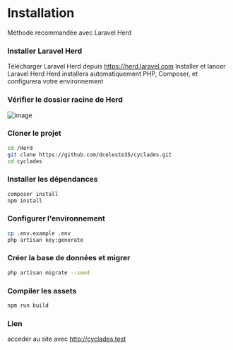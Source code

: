 # Installation
Méthode recommandée avec Laravel Herd

### Installer Laravel Herd

Télécharger Laravel Herd depuis https://herd.laravel.com
Installer et lancer Laravel Herd
Herd installera automatiquement PHP, Composer, et configurera votre environnement

### Vérifier le dossier racine de Herd
![image](https://github.com/user-attachments/assets/e975ee5a-2489-43aa-983a-d09493d6e581)


### Cloner le projet

```bash
cd /Herd
git clone https://github.com/dceleste35/cyclades.git
cd cyclades
```

### Installer les dépendances

```bash
composer install
npm install
```

### Configurer l'environnement

```bash
cp .env.example .env
php artisan key:generate
```

### Créer la base de données et migrer

```bash
php artisan migrate --seed
```

### Compiler les assets

```bash
npm run build
```

### Lien

acceder au site avec 
http://cyclades.test
